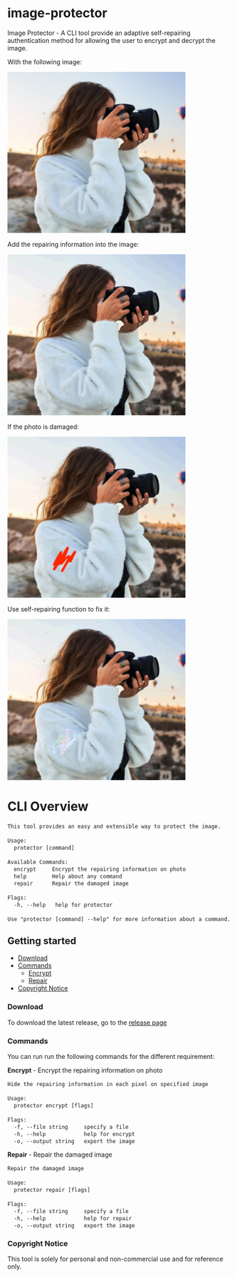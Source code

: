 # image-protector
Image Protector - A CLI tool provide an adaptive self-repairing authentication method for allowing the user to encrypt and decrypt the image.

With the following image:

<img src="./docs/test1.png" width="400px">

Add the repairing information into the image:

<img src="./docs/test2.png" width="400px">

If the photo is damaged:

<img src="./docs/test3.png" width="400px">

Use self-repairing function to fix it:

<img src="./docs/test4.png" width="400px">

# CLI Overview

```
This tool provides an easy and extensible way to protect the image.

Usage:
  protector [command]

Available Commands:
  encrypt     Encrypt the repairing information on photo
  help        Help about any command
  repair      Repair the damaged image

Flags:
  -h, --help   help for protector

Use "protector [command] --help" for more information about a command.
```

## Getting started

- [Download](#download)
- [Commands](#commands)
    - [Encrypt](#encrypt)
    - [Repair](#repair)
- [Copyright Notice](#copyright-notice)

### Download

To download the latest release, go to the [release page](https://github.com/tsunejui/image-protector/releases)

### Commands

You can run run the following commands for the different requirement:

<a id="encrypt"></a>
**Encrypt** - Encrypt the repairing information on photo

```
Hide the repairing information in each pixel on specified image

Usage:
  protector encrypt [flags]

Flags:
  -f, --file string     specify a file
  -h, --help            help for encrypt
  -o, --output string   export the image
```

<a id="repair"></a>
**Repair** - Repair the damaged image

```
Repair the damaged image

Usage:
  protector repair [flags]

Flags:
  -f, --file string     specify a file
  -h, --help            help for repair
  -o, --output string   export the image
```

### Copyright Notice

This tool is solely for personal and non-commercial use and for reference only. 